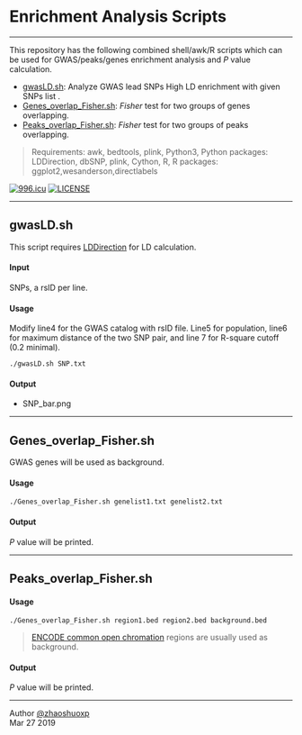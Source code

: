 # Enrichment Analysis Scripts

-----
This repository has the following combined shell/awk/R scripts which can be used for GWAS/peaks/genes enrichment analysis and *P* value calculation.

 * [gwasLD.sh](https://github.com/zhaoshuoxp/Enrichment-Analysis#gwasLDsh): Analyze GWAS lead SNPs High LD enrichment with given SNPs list .
 * [Genes_overlap_Fisher.sh](https://github.com/zhaoshuoxp/Enrichment-Analysis#genes_overlap_fishersh): *Fisher* test for two groups of genes overlapping.
 * [Peaks_overlap_Fisher.sh](https://github.com/zhaoshuoxp/Enrichment-Analysis#peaks_overlap_fishersh): *Fisher* test for two groups of peaks overlapping.

> Requirements:
awk, bedtools, plink, Python3, Python packages: LDDirection, dbSNP, plink, Cython, R, R packages: ggplot2,wesanderson,directlabels

[![996.icu](https://img.shields.io/badge/link-996.icu-red.svg)](https://996.icu) [![LICENSE](https://img.shields.io/badge/license-Anti%20996-blue.svg)](https://github.com/996icu/996.ICU/blob/master/LICENSE)

----

## gwasLD.sh

This script requires [LDDirection](https://github.com/MikeDacre/LDDirection) for LD calculation. 

#### Input

SNPs, a rsID per line.

#### Usage

Modify line4 for the GWAS catalog with rsID file. Line5 for population, line6 for maximum distance of the two SNP pair, and line 7 for R-square cutoff (0.2 minimal).

```
./gwasLD.sh SNP.txt
```

#### Output

- SNP_bar.png



-----
## Genes_overlap_Fisher.sh 
GWAS genes will be used as background.
#### Usage

    ./Genes_overlap_Fisher.sh genelist1.txt genelist2.txt

#### Output

*P* value will be printed.



------
 ## Peaks_overlap_Fisher.sh

#### Usage

    ./Genes_overlap_Fisher.sh region1.bed region2.bed background.bed

> [ENCODE common open chromation](https://github.com/milospjanic/fisherTestForGenomicOverlapsMilosPjanicMod/blob/master/background.bed.gz) regions are usually used as background.

#### Output

*P* value will be printed.



------

Author [@zhaoshuoxp](https://github.com/zhaoshuoxp)  
Mar 27 2019  

